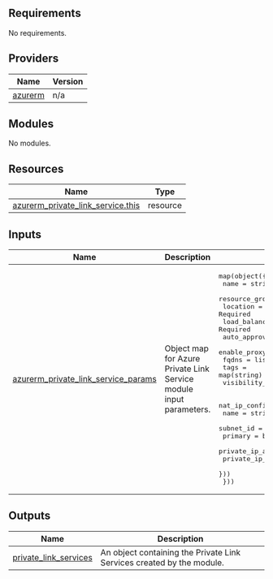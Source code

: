 <!-- BEGIN_TF_DOCS -->
<!-- markdown-table-prettify-ignore-start -->
## Requirements

No requirements.

## Providers

| Name | Version |
|------|---------|
| <a name="provider_azurerm"></a> [azurerm](#provider\_azurerm) | n/a |

## Modules

No modules.

## Resources

| Name | Type |
|------|------|
| [azurerm_private_link_service.this](https://registry.terraform.io/providers/hashicorp/azurerm/latest/docs/resources/private_link_service) | resource |

## Inputs

| Name | Description | Type | Default | Required |
|------|-------------|------|---------|:--------:|
| <a name="input_azurerm_private_link_service_params"></a> [azurerm\_private\_link\_service\_params](#input\_azurerm\_private\_link\_service\_params) | Object map for Azure Private Link Service module input parameters. | <pre>map(object({<br>    name                                        = string      # Required<br>    resource_group_name                         = string      # Required<br>    location                                    = string      # Required<br>    load_balancer_frontend_ip_configuration_ids = set(string) # Required<br>    auto_approval_subscription_ids              = set(string)<br>    enable_proxy_protocol                       = bool<br>    fqdns                                       = list(string)<br>    tags                                        = map(string)<br>    visibility_subscription_ids                 = set(string)<br><br>    nat_ip_configuration = list(object({<br>      name                       = string # Required<br>      subnet_id                  = string # Required<br>      primary                    = bool   # Required<br>      private_ip_address         = string<br>      private_ip_address_version = string<br>    }))<br>  }))</pre> | n/a | yes |

## Outputs

| Name | Description |
|------|-------------|
| <a name="output_private_link_services"></a> [private\_link\_services](#output\_private\_link\_services) | An object containing the Private Link Services created by the module. |
<!-- markdown-table-prettify-ignore-end -->

<!-- END_TF_DOCS -->